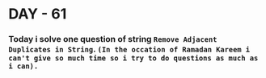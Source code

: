 # DAY - 61

### Today i solve one question of string `Remove Adjacent Duplicates in String`. `(In the occation of Ramadan Kareem i can't give so much time so i try to do questions as much as i can).`
